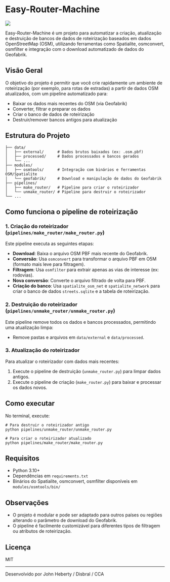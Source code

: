 # Easy-Router-Machine

<a target="_blank" href="https://cookiecutter-data-science.drivendata.org/">
    <img src="https://img.shields.io/badge/CCDS-Project%20template-328F97?logo=cookiecutter" />
</a>

Easy-Router-Machine é um projeto para automatizar a criação, atualização e destruição de bancos de dados de roteirização baseados em dados OpenStreetMap (OSM), utilizando ferramentas como Spatialite, osmconvert, osmfilter e integração com o download automatizado de dados do Geofabrik.

## Visão Geral

O objetivo do projeto é permitir que você crie rapidamente um ambiente de roteirização (por exemplo, para rotas de estradas) a partir de dados OSM atualizados, com um pipeline automatizado para:
- Baixar os dados mais recentes do OSM (via Geofabrik)
- Converter, filtrar e preparar os dados
- Criar o banco de dados de roteirização
- Destruir/remover bancos antigos para atualização

## Estrutura do Projeto

```
├── data/
│   ├── external/      # Dados brutos baixados (ex: .osm.pbf)
│   ├── processed/     # Dados processados e bancos gerados
│   └── ...
├── modules/
│   ├── osmtools/      # Integração com binários e ferramentas OSM/Spatialite
│   └── geofabrik/     # Download e manipulação de dados do Geofabrik
├── pipelines/
│   ├── make_router/   # Pipeline para criar o roteirizador
│   └── unmake_router/ # Pipeline para destruir o roteirizador
└── ...
```

## Como funciona o pipeline de roteirização

### 1. Criação do roteirizador (`pipelines/make_router/make_router.py`)

Este pipeline executa as seguintes etapas:
- **Download**: Baixa o arquivo OSM PBF mais recente do Geofabrik.
- **Conversão**: Usa `osmconvert` para transformar o arquivo PBF em O5M (formato mais leve para filtragem).
- **Filtragem**: Usa `osmfilter` para extrair apenas as vias de interesse (ex: rodovias).
- **Nova conversão**: Converte o arquivo filtrado de volta para PBF.
- **Criação do banco**: Usa `spatialite_osm_net` e `spatialite_network` para criar o banco de dados `streets.sqlite` e a tabela de roteirização.

### 2. Destruição do roteirizador (`pipelines/unmake_router/unmake_router.py`)

Este pipeline remove todos os dados e bancos processados, permitindo uma atualização limpa:
- Remove pastas e arquivos em `data/external` e `data/processed`.

### 3. Atualização do roteirizador

Para atualizar o roteirizador com dados mais recentes:
1. Execute o pipeline de destruição (`unmake_router.py`) para limpar dados antigos.
2. Execute o pipeline de criação (`make_router.py`) para baixar e processar os dados novos.

## Como executar

No terminal, execute:

```pwsh
# Para destruir o roteirizador antigo
python pipelines/unmake_router/unmake_router.py

# Para criar o roteirizador atualizado
python pipelines/make_router/make_router.py
```

## Requisitos
- Python 3.10+
- Dependências em `requirements.txt`
- Binários do Spatialite, osmconvert, osmfilter disponíveis em `modules/osmtools/bin/`

## Observações
- O projeto é modular e pode ser adaptado para outros países ou regiões alterando o parâmetro de download do Geofabrik.
- O pipeline é facilmente customizável para diferentes tipos de filtragem ou atributos de roteirização.

## Licença
MIT

---
Desenvolvido por John Heberty / Disbral / CCA

